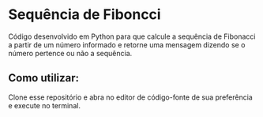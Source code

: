 # Sequência de Fiboncci

Código desenvolvido em Python para que calcule a sequência de Fibonacci a partir de um número informado e retorne uma mensagem dizendo se o número pertence ou não a sequência.
 
 ## Como utilizar:

 Clone esse repositório e abra no editor de código-fonte de sua preferência e execute no terminal. 
